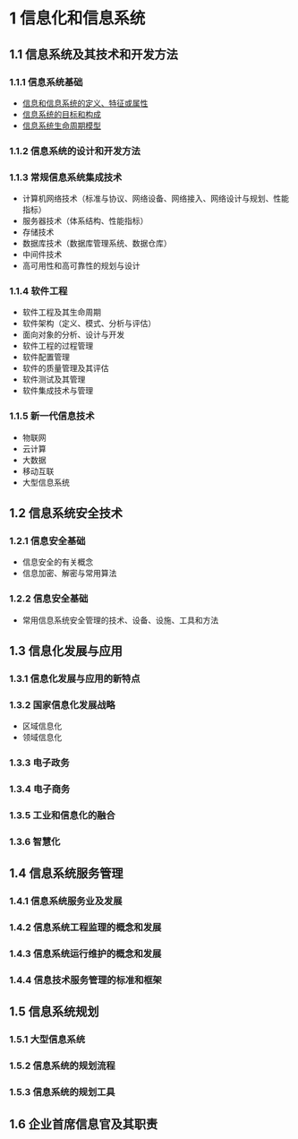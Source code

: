 # 1 信息化和信息系统
## 1.1 信息系统及其技术和开发方法
### 1.1.1 信息系统基础
+ [信息和信息系统的定义、特征或属性](1-1-1.md#信息)
+ [信息系统的目标和构成](1-1-1.md#信息化从小到大分为五个层次)
+ [信息系统生命周期模型](1-1-1.md#5阶段的生命周期)
### 1.1.2 信息系统的设计和开发方法
### 1.1.3 常规信息系统集成技术
+ 计算机网络技术（标准与协议、网络设备、网络接入、网络设计与规划、性能指标）
+ 服务器技术（体系结构、性能指标）
+ 存储技术
+ 数据库技术（数据库管理系统、数据仓库）
+ 中间件技术
+ 高可用性和高可靠性的规划与设计
### 1.1.4 软件工程
+ 软件工程及其生命周期
+ 软件架构（定义、模式、分析与评估）
+ 面向对象的分析、设计与开发
+ 软件工程的过程管理
+ 软件配置管理
+ 软件的质量管理及其评估
+ 软件测试及其管理
+ 软件集成技术与管理
### 1.1.5 新一代信息技术
+ 物联网
+ 云计算
+ 大数据
+ 移动互联
+ 大型信息系统
## 1.2 信息系统安全技术
### 1.2.1 信息安全基础
+ 信息安全的有关概念
+ 信息加密、解密与常用算法
### 1.2.2 信息安全基础
+ 常用信息系统安全管理的技术、设备、设施、工具和方法
## 1.3 信息化发展与应用
### 1.3.1 信息化发展与应用的新特点
### 1.3.2 国家信息化发展战略
+ 区域信息化
+ 领域信息化
### 1.3.3 电子政务
### 1.3.4 电子商务
### 1.3.5 工业和信息化的融合
### 1.3.6 智慧化
## 1.4 信息系统服务管理
### 1.4.1 信息系统服务业及发展
### 1.4.2 信息系统工程监理的概念和发展
### 1.4.3 信息系统运行维护的概念和发展
### 1.4.4 信息技术服务管理的标准和框架
## 1.5 信息系统规划
### 1.5.1 大型信息系统
### 1.5.2 信息系统的规划流程
### 1.5.3 信息系统的规划工具
## 1.6 企业首席信息官及其职责
